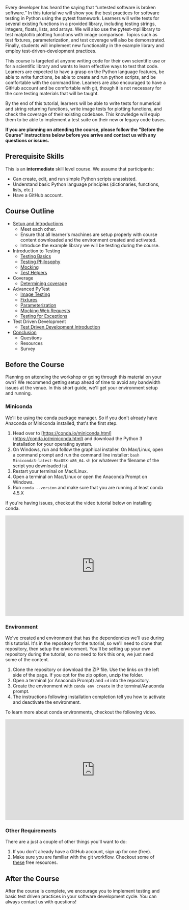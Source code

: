 Every developer has heard the saying that “untested software is broken
software.” In this tutorial we will show you the best practices for software
testing in Python using the pytest framework. Learners will write tests for
several existing functions in a provided library, including testing strings,
integers, floats, lists, and arrays. We will also use the pytest-mpl library to
test matplotlib plotting functions with image comparison. Topics such as test
fixtures, parameterization, and test coverage will also be demonstrated.
Finally, students will implement new functionality in the example library and
employ test-driven-development practices.

This course is targeted at anyone writing code for their own scientific use or
for a scientific library and wants to learn effective ways to test that code.
Learners are expected to have a grasp on the Python language features, be able
to write functions, be able to create and run python scripts, and be comfortable
with the command line. Learners are also encouraged to have a GitHub account and
be comfortable with git, though it is not necessary for the core testing
materials that will be taught.

By the end of this tutorial, learners will be able to write tests for numerical
and string returning functions, write image tests for plotting functions, and
check the coverage of their existing codebase. This knowledge will equip them to
be able to implement a test suite on their new or legacy code bases.

**If you are planning on attending the course, please follow the "Before the
  Course" instructions below before you arrive and contact us with any questions
  or issues.**

## Prerequisite Skills
This is an **intermediate** skill level course. We assume that participants:
- Can create, edit, and run simple Python scripts unassisted.
- Understand basic Python language principles (dictionaries, functions, lists, etc.)
- Have a GitHub account.

## Course Outline
- [Setup and Introductions](setup.html)
  - Meet each other.
  - Ensure that all learner's machines are setup properly with course content
    downloaded and the environment created and activated.
  - Introduce the example library we will be testing during the course.
- Introduction to Testing
  - [Testing Basics](testing_basics.html)
  - [Testing Philosophy](testing_philosophy.html)
  - [Mocking](mocking.html)
  - [Test Helpers](test_helpers.html)
- Coverage
  - [Determining coverage](coverage.html)
- Advanced PyTest
  - [Image Testing](pytest-mpl.html)
  - [Fixtures](fixtures.html)
  - [Parameterization](parameterization.html)
  - [Mocking Web Requests](mocking_web_requests.html)
  - [Testing for Exceptions](error_testing.md)
- Test Driven Development
  - [Test Driven Development Introduction](TDD_intro.html)
- [Conclusion](conclusion.html)
  - Questions
  - Resources
  - Survey

## Before the Course
Planning on attending the workshop or going through this material on your own?
We recommend getting setup ahead of time to avoid any bandwidth issues at the
venue. In this short guide, we'll get your environment setup and running.

### Miniconda
We'll be using the conda package manager. So if you don't already have
Anaconda or Miniconda installed, that's the first step.

1. Head over to [https://conda.io/miniconda.html](https://conda.io/miniconda.html)
   and download the Python 3 installation for your operating system.
1. On Windows, run and follow the graphical installer. On Max/Linux, open a
   command prompt and run the command line installer:
   `bash Miniconda3-latest-MacOSX-x86_64.sh` (or whatever the filename of the
    script you downloaded is).
1. Restart your terminal on Mac/Linux.
1. Open a terminal on Mac/Linux or open the Anaconda Prompt on Windows.
1. Run `conda --version` and make sure that you are running at least conda
   4.5.X

If you're having issues, checkout the video tutorial below on installing conda.

<iframe width="560" height="315" src="https://www.youtube.com/embed/-fOfyHYpKck"
 frameborder="0" allow="autoplay; encrypted-media" allowfullscreen></iframe>

### Environment
We've created and environment that has the dependencies we'll use during this
tutorial. It's in the repository for the tutorial, so we'll need to clone that
repository, then setup the environment. You'll be setting up your own repository
during the tutorial, so no need to fork this one, we just need some of the
content.

1. Clone the repository or download the ZIP file. Use the links on the left side
   of the page. If you opt for the zip option, unzip the folder.
1. Open a terminal (or Anaconda Prompt) and `cd` into the repository.
1. Create the environment with `conda env create` in the terminal/Anaconda
   prompt.
1. The instructions following installation completion tell you how to activate
   and deactivate the environment.

To learn more about conda environments, checkout the following video.
<iframe width="560" height="315" src="https://www.youtube.com/embed/15DNH25UCi0"
 frameborder="0" allow="autoplay; encrypted-media" allowfullscreen></iframe>

### Other Requirements
There are a just a couple of other things you'll want to do:
1. If you don't already have a GitHub account, sign up for one (free).
1. Make sure you are familiar with the git workflow. Checkout some of
   [these](https://try.github.io/) free resources.

## After the Course
After the course is complete, we encourage you to implement testing and basic
test driven practices in your software development cycle. You can always
contact us with questions!
